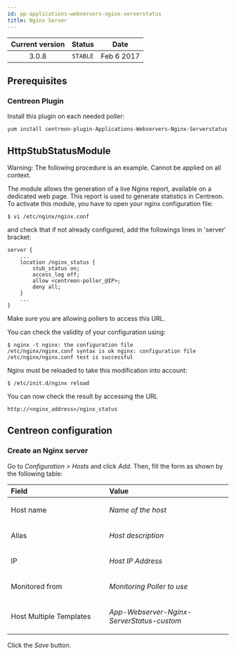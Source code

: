 ```yaml
---
id: pp-applications-webservers-nginx-serverstatus
title: Nginx Server
---
```


| Current version | Status | Date |
| :-: | :-: | :-: |
| 3.0.8 | `STABLE` | Feb  6 2017 |

## Prerequisites
### Centreon Plugin
Install this plugin on each needed poller:

    yum install centreon-plugin-Applications-Webservers-Nginx-Serverstatus

## HttpStubStatusModule
Warning: The following procedure is an example. Cannot be applied on all context.

The module allows the generation of a live Nginx report, available on a
dedicated web page. This report is used to generate statistics in
Centreon. To activate this module, you have to open your nginx
configuration file:

    $ vi /etc/nginx/nginx.conf

and check that if not already configured, add the followings lines in 'server' bracket:

    server { 
        ... 
        location /nginx_status { 
            stub_status on; 
            access_log off;
            allow <centreon-poller_@IP>;
            deny all; 
        }
        ...
    }

Make sure you are allowing pollers to access this URL.

You can check the validity of your configuration using:

    $ nginx -t nginx: the configuration file
    /etc/nginx/nginx.conf syntax is ok nginx: configuration file
    /etc/nginx/nginx.conf test is successful

Nginx must be reloaded to take this modification into account:

    $ /etc/init.d/nginx reload

You can now check the result by accessing the URL

    http://<nginx_address>/nginx_status

## Centreon configuration
### Create an Nginx server
Go to *Configuration &gt; Hosts* and click *Add*. Then, fill the form as
shown by the following table:

<table>
<colgroup>
<col width="44%" />
<col width="55%" />
</colgroup>
<thead>
<tr class="header">
<th align="left">Field</th>
<th align="left">Value</th>
</tr>
</thead>
<tbody>
<tr class="odd">
<td align="left"><p>Host name</p></td>
<td align="left"><p><em>Name of the host</em></p></td>
</tr>
<tr class="even">
<td align="left"><p>Alias</p></td>
<td align="left"><p><em>Host description</em></p></td>
</tr>
<tr class="odd">
<td align="left"><p>IP</p></td>
<td align="left"><p><em>Host IP Address</em></p></td>
</tr>
<tr class="even">
<td align="left"><p>Monitored from</p></td>
<td align="left"><p><em>Monitoring Poller to use</em></p></td>
</tr>
<tr class="odd">
<td align="left"><p>Host Multiple Templates</p></td>
<td align="left"><p><em>App-Webserver-Nginx-ServerStatus-custom</em></p></td>
</tr>
</tbody>
</table>

Click the *Save* button.

